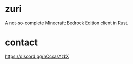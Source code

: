 # zuri
A not-so-complete Minecraft: Bedrock Edition client in Rust.

# contact
https://discord.gg/nCcxasYzbX
